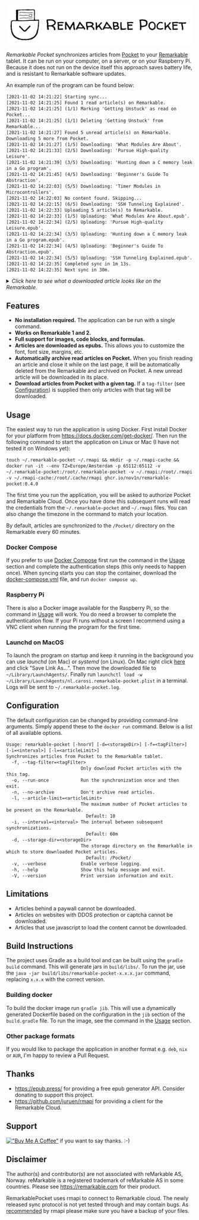 ![Example article](assets/logo-title.png)

*Remarkable Pocket* synchronizes articles from [Pocket](https://getpocket.com) to
your [Remarkable](https://remarkable.com/) tablet. It can be run on your computer, on a server, or on your Raspberry Pi. Because it does not
run on the device itself this approach saves battery life, and is resistant to Remarkable software updates.

An example run of the program can be found below:

```
[2021-11-02 14:21:22] Starting sync...
[2021-11-02 14:21:25] Found 1 read article(s) on Remarkable.
[2021-11-02 14:21:25] (1/1) Marking 'Getting Unstuck' as read on Pocket...
[2021-11-02 14:21:25] (1/1) Deleting 'Getting Unstuck' from Remarkable...
[2021-11-02 14:21:27] Found 5 unread article(s) on Remarkable. Downloading 5 more from Pocket.
[2021-11-02 14:21:27] (1/5) Downloading: 'What Modules Are About'.
[2021-11-02 14:21:33] (2/5) Downloading: 'Pursue High-quality Leisure'.
[2021-11-02 14:21:39] (3/5) Downloading: 'Hunting down a C memory leak in a Go program'.
[2021-11-02 14:21:45] (4/5) Downloading: 'Beginner's Guide To Abstraction'.
[2021-11-02 14:22:03] (5/5) Downloading: 'Timer Modules in Microcontrollers'.
[2021-11-02 14:22:03] No content found. Skipping...
[2021-11-02 14:22:15] (6/5) Downloading: 'SSH Tunneling Explained'.
[2021-11-02 14:22:33] Uploading 5 article(s) to Remarkable.
[2021-11-02 14:22:33] (1/5) Uploading: 'What Modules Are About.epub'.
[2021-11-02 14:22:34] (2/5) Uploading: 'Pursue High-quality Leisure.epub'.
[2021-11-02 14:22:34] (3/5) Uploading: 'Hunting down a C memory leak in a Go program.epub'.
[2021-11-02 14:22:34] (4/5) Uploading: 'Beginner's Guide To Abstraction.epub'.
[2021-11-02 14:22:34] (5/5) Uploading: 'SSH Tunneling Explained.epub'.
[2021-11-02 14:22:35] Completed sync in 1m 13s.
[2021-11-02 14:22:35] Next sync in 30m.
```

<details><summary><i>Click here to see what a downloaded article looks like on the Remarkable.</i></summary>
<img src="assets/article-small.jpg" alt="An example article on the Remarkable.">
</details>

## Features

- **No installation required.** The application can be run with a single command.
- **Works on Remarkable 1 and 2.**
- **Full support for images, code blocks, and formulas.**
- **Articles are downloaded as epubs.** This allows you to customize the font, font size, margins, etc.
- **Automatically archive read articles on Pocket.** When you finish reading an article and close it while on the last
  page, it will be automatically deleted from the Remarkable and archived on Pocket. A new unread article will be
  downloaded in its place.
- **Download articles from Pocket with a given tag.** If a `tag-filter` (see [Configuration](#configuration)) is
  supplied then only articles with that tag will be downloaded.

## Usage

The easiest way to run the application is using Docker. First install Docker for your platform
from https://docs.docker.com/get-docker/. Then run the following command to start the application on Linux or Mac (I
have not tested it on Windows yet):

```
touch ~/.remarkable-pocket ~/.rmapi && mkdir -p ~/.rmapi-cache && docker run -it --env TZ=Europe/Amsterdam -p 65112:65112 -v ~/.remarkable-pocket:/root/.remarkable-pocket -v ~/.rmapi:/root/.rmapi -v ~/.rmapi-cache:/root/.cache/rmapi ghcr.io/nov1n/remarkable-pocket:0.4.0
```

The first time you run the application, you will be asked to authorize Pocket and Remarkable Cloud. Once you have done
this subsequent runs will read the credentials from the `~/.remarkable-pocket` and `~/.rmapi` files. You can also change
the timezone in the command to match your location.

By default, articles are synchronized to the `/Pocket/` directory on the Remarkable every 60 minutes.

### Docker Compose

If you prefer to use [Docker Compose](https://docs.docker.com/compose/) first run the command in the [Usage](#usage) section and complete the authentication steps (this only needs to happen once). When syncing starts you can stop the container, download the [docker-compose.yml](docker-compose.yml) file, and run `docker compose up`.

### Raspberry Pi

There is also a Docker image available for the Raspberry Pi, so the command in [Usage](#usage) will work. You do need a
browser to complete the authentication flow. If your Pi runs without a screen I recommend using a VNC client when
running the program for the first time.

### Launchd on MacOS
To launch the program on startup and keep it running in the background you can use *launchd* (on Mac)
or *systemd* (on Linux). On Mac right click [here](https://raw.githubusercontent.com/nov1n/RemarkablePocket/main/nl.carosi.remarkable-pocket.plist) and click "Save Link As...". Then move the downloaded file to `~/Library/LaunchAgents/`. Finally run `launchctl load -w ~/Library/LaunchAgents/nl.carosi.remarkable-pocket.plist` in a terminal. Logs will be sent to `~/.remarkable-pocket.log`.

## Configuration

The default configuration can be changed by providing command-line arguments. Simply append these to the `docker run`
command. Below is a list of all available options.

```
Usage: remarkable-pocket [-hnorV] [-d=<storageDir>] [-f=<tagFilter>] [-i=<interval>] [-l=<articleLimit>]
Synchronizes articles from Pocket to the Remarkable tablet.
  -f, --tag-filter=<tagFilter>
                            Only download Pocket articles with the this tag.
  -o, --run-once            Run the synchronization once and then exit.
  -n, --no-archive          Don't archive read articles.
  -l, --article-limit=<articleLimit>
                            The maximum number of Pocket articles to be present on the Remarkable.
                              Default: 10
  -i, --interval=<interval> The interval between subsequent synchronizations.
                              Default: 60m
  -d, --storage-dir=<storageDir>
                            The storage directory on the Remarkable in which to store downloaded Pocket articles.
                              Default: /Pocket/
  -v, --verbose             Enable verbose logging.
  -h, --help                Show this help message and exit.
  -V, --version             Print version information and exit.

```

## Limitations

- Articles behind a paywall cannot be downloaded.
- Articles on websites with DDOS protection or captcha cannot be downloaded.
- Articles that use javascript to load the content cannot be downloaded.

## Build Instructions

The project uses Gradle as a build tool and can be built using the `gradle build` command. This will generate jars
in `build/libs/`. To run the jar, use the `java -jar build/libs/remarkable-pocket-x.x.x.jar` command, replacing `x.x.x`
with the correct version.

### Building docker

To build the docker image run `gradle jib`. This will use a dynamically generated Dockerfile based on the configuration
in the `jib` section of the `build.gradle` file. To run the image, see the command in the [Usage](#usage) section.

### Other package formats

If you would like to package the application in another format e.g. `deb`, `nix` or `AUR`, I'm happy to review a Pull
Request.

## Thanks

- https://epub.press/ for providing a free epub generator API. Consider donating to support this project.
- https://github.com/juruen/rmapi for providing a client for the Remarkable Cloud.

## Support

[!["Buy Me A Coffee"](https://www.buymeacoffee.com/assets/img/custom_images/orange_img.png)](https://www.buymeacoffee.com/nov1n)
if you want to say thanks. :-)

## Disclaimer
The author(s) and contributor(s) are not associated with reMarkable AS, Norway. reMarkable is a registered trademark of
reMarkable AS in some countries. Please see https://remarkable.com for their product.

RemarkablePocket uses rmapi to connect to Remarkable cloud. The newly released sync protocol is not yet tested through
and may contain bugs.
As [recommended](https://github.com/juruen/rmapi#warning-experimental-support-for-the-new-sync-protocol) by rmapi please
make sure you have a backup of your files.

